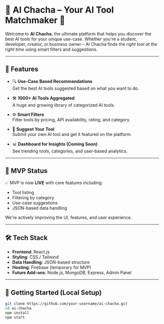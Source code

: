 # 🚀 AI Chacha – Your AI Tool Matchmaker 🧠

Welcome to **AI Chacha**, the ultimate platform that helps you discover the best AI tools for your unique use-case. Whether you're a student, developer, creator, or business owner – AI Chacha finds the *right tool at the right time* using smart filters and suggestions.

---

## 🌟 Features

- 🔍 **Use-Case Based Recommendations**  
  Get the best AI tools suggested based on what you want to do.

- 🛠️ **1000+ AI Tools Aggregated**  
  A huge and growing library of categorized AI tools.

- ⚙️ **Smart Filters**  
  Filter tools by pricing, API availability, rating, and category.

- 📩 **Suggest Your Tool**  
  Submit your own AI tool and get it featured on the platform.

- 📊 **Dashboard for Insights (Coming Soon)**  
  See trending tools, categories, and user-based analytics.

---

## 🧪 MVP Status

✅ MVP is now **LIVE** with core features including:
- Tool listing
- Filtering by category
- Use-case suggestions
- JSON-based data handling

We're actively improving the UI, features, and user experience.

---

## 🛠️ Tech Stack

- **Frontend**: React.js  
- **Styling**: CSS / Tailwind  
- **Data Handling**: JSON-based structure  
- **Hosting**: Firebase (temporary for MVP)  
- **Future Add-ons**: Node.js, MongoDB, Express, Admin Panel

---

## 🚀 Getting Started (Local Setup)

```bash
git clone https://github.com/your-username/ai-chacha.git
cd ai-chacha
npm install
npm start
